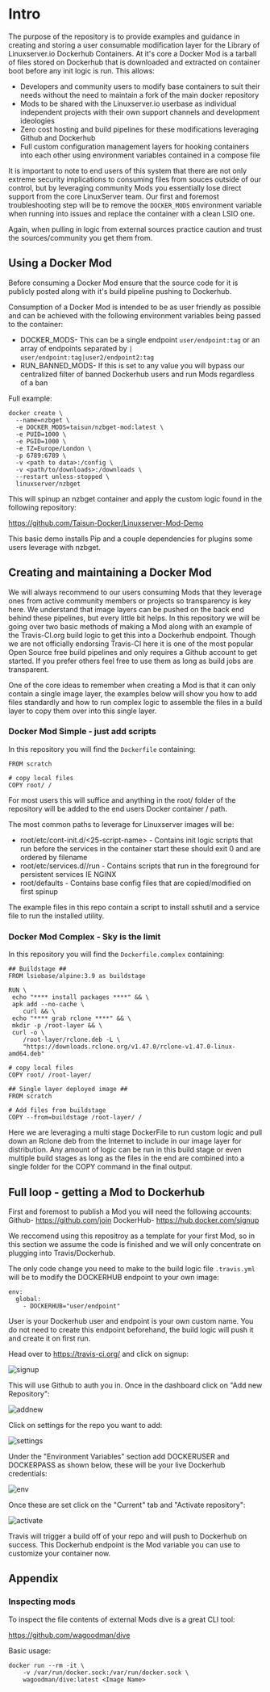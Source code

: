 # Intro

The purpose of the repository is to provide examples and guidance in creating and storing a user consumable modification layer for the Library of Linuxserver.io Dockerhub Containers. 
At it's core a Docker Mod is a tarball of files stored on Dockerhub that is downloaded and extracted on container boot before any init logic is run.
This allows: 

* Developers and community users to modify base containers to suit their needs without the need to maintain a fork of the main docker repository
* Mods to be shared with the Linuxserver.io userbase as individual independent projects with their own support channels and development ideologies
* Zero cost hosting and build pipelines for these modifications leveraging Github and Dockerhub
* Full custom configuration management layers for hooking containers into each other using environment variables contained in a compose file

It is important to note to end users of this system that there are not only extreme security implications to consuming files from souces outside of our control, but by leveraging community Mods you essentially lose direct support from the core LinuxServer team. Our first and foremost troubleshooting step will be to remove the `DOCKER_MODS` environment variable when running into issues and replace the container with a clean LSIO one. 

Again, when pulling in logic from external sources practice caution and trust the sources/community you get them from.

## Using a Docker Mod

Before consuming a Docker Mod ensure that the source code for it is publicly posted along with it's build pipeline pushing to Dockerhub.

Consumption of a Docker Mod is intended to be as user friendly as possible and can be achieved with the following environment variables being passed to the container: 

* DOCKER_MODS- This can be a single endpoint `user/endpoint:tag` or an array of endpoints separated by `|` `user/endpoint:tag|user2/endpoint2:tag`
* RUN_BANNED_MODS- If this is set to any value you will bypass our centralized filter of banned Dockerhub users and run Mods regardless of a ban

Full example: 

```
docker create \
  --name=nzbget \
  -e DOCKER_MODS=taisun/nzbget-mod:latest \
  -e PUID=1000 \
  -e PGID=1000 \
  -e TZ=Europe/London \
  -p 6789:6789 \
  -v <path to data>:/config \
  -v <path/to/downloads>:/downloads \
  --restart unless-stopped \
  linuxserver/nzbget
```

This will spinup an nzbget container and apply the custom logic found in the following repository: 

https://github.com/Taisun-Docker/Linuxserver-Mod-Demo

This basic demo installs Pip and a couple dependencies for plugins some users leverage with nzbget.

## Creating and maintaining a Docker Mod

We will always recommend to our users consuming Mods that they leverage ones from active community members or projects so transparency is key here. We understand that image layers can be pushed on the back end behind these pipelines, but every little bit helps. 
In this repository we will be going over two basic methods of making a Mod along with an example of the Travis-CI.org build logic to get this into a Dockerhub endpoint. Though we are not officially endorsing Travis-CI here it is one of the most popular Open Source free build pipelines and only requires a Github account to get started. If you prefer others feel free to use them as long as build jobs are transparent.

One of the core ideas to remember when creating a Mod is that it can only contain a single image layer, the examples below will show you how to add files standardly and how to run complex logic to assemble the files in a build layer to copy them over into this single layer. 

### Docker Mod Simple - just add scripts

In this repository you will find the `Dockerfile` containing:

```
FROM scratch

# copy local files
COPY root/ /
```

For most users this will suffice and anything in the root/ folder of the repository will be added to the end users Docker container / path. 

The most common paths to leverage for Linuxserver images will be: 

* root/etc/cont-init.d/<25-script-name> - Contains init logic scripts that run before the services in the container start these should exit 0 and are ordered by filename
* root/etc/services.d/<yourservice>/run - Contains scripts that run in the foreground for persistent services IE NGINX
* root/defaults - Contains base config files that are copied/modified on first spinup

The example files in this repo contain a script to install sshutil and a service file to run the installed utility. 

### Docker Mod Complex - Sky is the limit

In this repository you will find the `Dockerfile.complex` containing:

```
## Buildstage ##
FROM lsiobase/alpine:3.9 as buildstage

RUN \
 echo "**** install packages ****" && \
 apk add --no-cache \
	curl && \
 echo "**** grab rclone ****" && \
 mkdir -p /root-layer && \
 curl -o \
	/root-layer/rclone.deb -L \
	"https://downloads.rclone.org/v1.47.0/rclone-v1.47.0-linux-amd64.deb"

# copy local files
COPY root/ /root-layer/

## Single layer deployed image ##
FROM scratch

# Add files from buildstage
COPY --from=buildstage /root-layer/ /
```

Here we are leveraging a multi stage DockerFile to run custom logic and pull down an Rclone deb from the Internet to include in our image layer for distribution. Any amount of logic can be run in this build stage or even multiple build stages as long as the files in the end are combined into a single folder for the COPY command in the final output. 

## Full loop - getting a Mod to Dockerhub

First and foremost to publish a Mod you will need the following accounts: 
Github- https://github.com/join
DockerHub- https://hub.docker.com/signup

We reccomend using this repositroy as a template for your first Mod, so in this section we assume the code is finished and we will only concentrate on plugging into Travis/Dockerhub. 

The only code change you need to make to the build logic file `.travis.yml` will be to modify the DOCKERHUB endpoint to your own image: 
```
env:
  global:
    - DOCKERHUB="user/endpoint"
```

User is your Dockerhub user and endpoint is your own custom name. You do not need to create this endpoint beforehand, the build logic will push it and create it on first run. 

Head over to https://travis-ci.org/ and click on signup: 

![signup](https://s3-us-west-2.amazonaws.com/linuxserver-docs/images/signup.png)

This will use Github to auth you in. Once in the dashboard click on "Add new Repository":

![addnew](https://s3-us-west-2.amazonaws.com/linuxserver-docs/images/addnew.png)

Click on settings for the repo you want to add: 

![settings](https://s3-us-west-2.amazonaws.com/linuxserver-docs/images/settings.png)

Under the "Environment Variables" section add DOCKERUSER and DOCKERPASS as shown below, these will be your live Dockerhub credentials: 

![env](https://s3-us-west-2.amazonaws.com/linuxserver-docs/images/env.png)

Once these are set click on the "Current" tab and "Activate repository":

![activate](https://s3-us-west-2.amazonaws.com/linuxserver-docs/images/activate.png)

Travis will trigger a build off of your repo and will push to Dockerhub on success. This Dockerhub endpoint is the Mod variable you can use to customize your container now. 


## Appendix

### Inspecting mods

To inspect the file contents of external Mods dive is a great CLI tool: 

https://github.com/wagoodman/dive

Basic usage: 

```
docker run --rm -it \
    -v /var/run/docker.sock:/var/run/docker.sock \
    wagoodman/dive:latest <Image Name>
```
